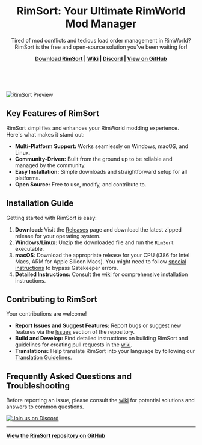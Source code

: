 <p align="center">
    <h1 align="center">RimSort: Your Ultimate RimWorld Mod Manager</h1>
    <p align="center">Tired of mod conflicts and tedious load order management in RimWorld? RimSort is the free and open-source solution you've been waiting for!</p>
    <p align="center"><strong><a href="https://github.com/RimSort/RimSort/releases">Download RimSort</a> | <a href="https://rimsort.github.io/RimSort/">Wiki</a> | <a href="https://discord.gg/aV7g69JmR2">Discord</a> | <a href="https://github.com/RimSort/RimSort">View on GitHub</a></strong> </p>
    <br><br><br>
</p>

![RimSort Preview](./docs/rimsort_preview.png)

## Key Features of RimSort

RimSort simplifies and enhances your RimWorld modding experience. Here's what makes it stand out:

*   **Multi-Platform Support:** Works seamlessly on Windows, macOS, and Linux.
*   **Community-Driven:** Built from the ground up to be reliable and managed by the community.
*   **Easy Installation:** Simple downloads and straightforward setup for all platforms.
*   **Open Source:** Free to use, modify, and contribute to.

## Installation Guide

Getting started with RimSort is easy:

1.  **Download:** Visit the [Releases](https://github.com/RimSort/RimSort/releases) page and download the latest zipped release for your operating system.
2.  **Windows/Linux:** Unzip the downloaded file and run the `RimSort` executable.
3.  **macOS:** Download the appropriate release for your CPU (i386 for Intel Macs, ARM for Apple Silicon Macs). You might need to follow [special instructions](https://rimsort.github.io/RimSort/user-guide/downloading-and-installing#macos) to bypass Gatekeeper errors.
4.  **Detailed Instructions:**  Consult the [wiki](https://rimsort.github.io/RimSort/) for comprehensive installation instructions.

## Contributing to RimSort

Your contributions are welcome!

*   **Report Issues and Suggest Features:**  Report bugs or suggest new features via the [Issues](https://github.com/RimSort/RimSort/issues) section of the repository.
*   **Build and Develop:** Find detailed instructions on building RimSort and guidelines for creating pull requests in the [wiki](https://rimsort.github.io/RimSort/).
*   **Translations:** Help translate RimSort into your language by following our [Translation Guidelines](https://rimsort.github.io/RimSort/development-guide/translation-guidelines).

## Frequently Asked Questions and Troubleshooting

Before reporting an issue, please consult the [wiki](https://rimsort.github.io/RimSort/) for potential solutions and answers to common questions.

[![Join us on Discord](https://github-production-user-asset-6210df.s3.amazonaws.com/2766946/248529301-486f4f8c-fed5-4fe1-832f-6461b7ce3a55.png)](https://discord.gg/aV7g69JmR2)

---

**[View the RimSort repository on GitHub](https://github.com/RimSort/RimSort)**